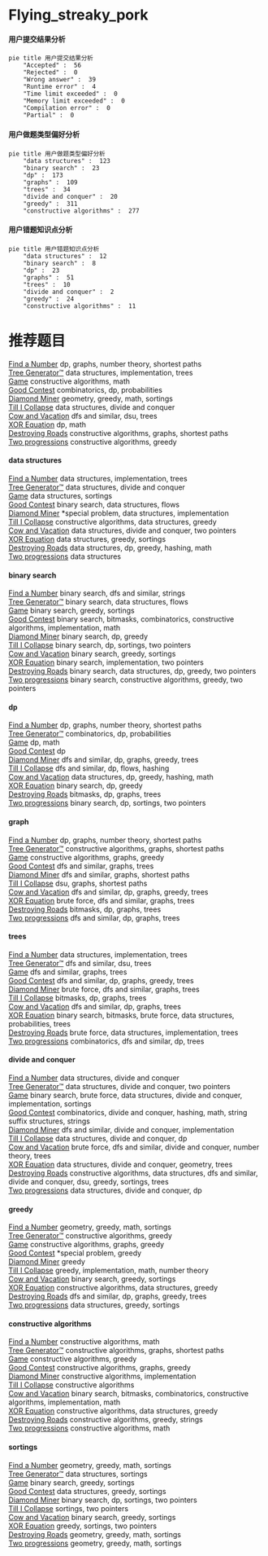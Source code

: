 # Flying_streaky_pork
<!-- tabs:start -->
#### **用户提交结果分析**

```mermaid
pie title 用户提交结果分析
    "Accepted" :  56
    "Rejected" :  0
    "Wrong answer" :  39
    "Runtime error" :  4
    "Time limit exceeded" :  0
    "Memory limit exceeded" :  0
    "Compilation error" :  0
    "Partial" :  0
```
#### **用户做题类型偏好分析**

```mermaid
pie title 用户做题类型偏好分析
    "data structures" :  123
    "binary search" :  23
    "dp" :  173
    "graphs" :  109
    "trees" :  34
    "divide and conquer" :  20
    "greedy" :  311
    "constructive algorithms" :  277
```
#### **用户错题知识点分析**

```mermaid
pie title 用户错题知识点分析
    "data structures" :  12
    "binary search" :  8
    "dp" :  23
    "graphs" :  51
    "trees" :  10
    "divide and conquer" :  2
    "greedy" :  24
    "constructive algorithms" :  11
```
<!-- tabs:end -->
# 推荐题目
[Find a Number](http://codeforces.com/problemset/problem/1070/A)		dp,
                        graphs,
                        number theory,
                        shortest paths		  
[Tree Generator™](http://codeforces.com/problemset/problem/1149/C)		data structures,
                        implementation,
                        trees		  
[Game](http://codeforces.com/problemset/problem/513/A)		constructive algorithms,
                        math		  
[Good Contest](http://codeforces.com/problemset/problem/1295/F)		combinatorics,
                        dp,
                        probabilities		  
[Diamond Miner](http://codeforces.com/problemset/problem/1495/A)		geometry,
                        greedy,
                        math,
                        sortings		  
[Till I Collapse](http://codeforces.com/problemset/problem/786/C)		data structures,
                        divide and conquer		  
[Cow and Vacation](http://codeforces.com/problemset/problem/1307/F)		dfs and similar,
                        dsu,
                        trees		  
[XOR Equation](https://codeforces.com/contest/634/problem/B)		dp,
                        math		  
[Destroying Roads](http://codeforces.com/problemset/problem/543/B)		constructive algorithms,
                        graphs,
                        shortest paths		  
[Two progressions](http://codeforces.com/problemset/problem/125/D)		constructive algorithms,
                        greedy		  
<!-- tabs:start -->
#### **data structures**
[Find a Number](http://codeforces.com/problemset/problem/1149/C)		data structures,
                        implementation,
                        trees		  
[Tree Generator™](http://codeforces.com/problemset/problem/786/C)		data structures,
                        divide and conquer		  
[Game](http://codeforces.com/problemset/problem/12/D)		data structures,
                        sortings		  
[Good Contest](http://codeforces.com/problemset/problem/802/O)		binary search,
                        data structures,
                        flows		  
[Diamond Miner](http://codeforces.com/problemset/problem/158/C)		*special problem,
                        data structures,
                        implementation		  
[Till I Collapse](http://codeforces.com/problemset/problem/681/C)		constructive algorithms,
                        data structures,
                        greedy		  
[Cow and Vacation](http://codeforces.com/problemset/problem/1042/D)		data structures,
                        divide and conquer,
                        two pointers		  
[XOR Equation](http://codeforces.com/problemset/problem/555/B)		data structures,
                        greedy,
                        sortings		  
[Destroying Roads](http://codeforces.com/problemset/problem/486/E)		data structures,
                        dp,
                        greedy,
                        hashing,
                        math		  
[Two progressions](http://codeforces.com/problemset/problem/853/C)		data structures		  
#### **binary search**
[Find a Number](http://codeforces.com/problemset/problem/314/B)		binary search,
                        dfs and similar,
                        strings		  
[Tree Generator™](http://codeforces.com/problemset/problem/802/O)		binary search,
                        data structures,
                        flows		  
[Game](https://codeforces.com/contest/737/problem/A)		binary search,
                        greedy,
                        sortings		  
[Good Contest](https://codeforces.com/contest/1509/problem/E)		binary search,
                        bitmasks,
                        combinatorics,
                        constructive algorithms,
                        implementation,
                        math		  
[Diamond Miner](http://codeforces.com/problemset/problem/853/D)		binary search,
                        dp,
                        greedy		  
[Till I Collapse](http://codeforces.com/problemset/problem/253/B)		binary search,
                        dp,
                        sortings,
                        two pointers		  
[Cow and Vacation](http://codeforces.com/problemset/problem/274/A)		binary search,
                        greedy,
                        sortings		  
[XOR Equation](http://codeforces.com/problemset/problem/1060/C)		binary search,
                        implementation,
                        two pointers		  
[Destroying Roads](http://codeforces.com/problemset/problem/1492/C)		binary search,
                        data structures,
                        dp,
                        greedy,
                        two pointers		  
[Two progressions](http://codeforces.com/problemset/problem/1463/D)		binary search,
                        constructive algorithms,
                        greedy,
                        two pointers		  
#### **dp**
[Find a Number](http://codeforces.com/problemset/problem/1070/A)		dp,
                        graphs,
                        number theory,
                        shortest paths		  
[Tree Generator™](http://codeforces.com/problemset/problem/1295/F)		combinatorics,
                        dp,
                        probabilities		  
[Game](https://codeforces.com/contest/634/problem/B)		dp,
                        math		  
[Good Contest](http://codeforces.com/problemset/problem/118/D)		dp		  
[Diamond Miner](http://codeforces.com/problemset/problem/758/E)		dfs and similar,
                        dp,
                        graphs,
                        greedy,
                        trees		  
[Till I Collapse](http://codeforces.com/problemset/problem/1214/D)		dfs and similar,
                        dp,
                        flows,
                        hashing		  
[Cow and Vacation](http://codeforces.com/problemset/problem/486/E)		data structures,
                        dp,
                        greedy,
                        hashing,
                        math		  
[XOR Equation](http://codeforces.com/problemset/problem/853/D)		binary search,
                        dp,
                        greedy		  
[Destroying Roads](https://codeforces.com/contest/1384/problem/E)		bitmasks,
                        dp,
                        graphs,
                        trees		  
[Two progressions](http://codeforces.com/problemset/problem/253/B)		binary search,
                        dp,
                        sortings,
                        two pointers		  
#### **graph**
[Find a Number](http://codeforces.com/problemset/problem/1070/A)		dp,
                        graphs,
                        number theory,
                        shortest paths		  
[Tree Generator™](http://codeforces.com/problemset/problem/543/B)		constructive algorithms,
                        graphs,
                        shortest paths		  
[Game](http://codeforces.com/problemset/problem/1368/E)		constructive algorithms,
                        graphs,
                        greedy		  
[Good Contest](http://codeforces.com/problemset/problem/825/G)		dfs and similar,
                        graphs,
                        trees		  
[Diamond Miner](https://codeforces.com/contest/1321/problem/D)		dfs and similar,
                        graphs,
                        shortest paths		  
[Till I Collapse](http://codeforces.com/problemset/problem/196/E)		dsu,
                        graphs,
                        shortest paths		  
[Cow and Vacation](http://codeforces.com/problemset/problem/758/E)		dfs and similar,
                        dp,
                        graphs,
                        greedy,
                        trees		  
[XOR Equation](http://codeforces.com/problemset/problem/852/I)		brute force,
                        dfs and similar,
                        graphs,
                        trees		  
[Destroying Roads](https://codeforces.com/contest/1384/problem/E)		bitmasks,
                        dp,
                        graphs,
                        trees		  
[Two progressions](http://codeforces.com/problemset/problem/682/C)		dfs and similar,
                        dp,
                        graphs,
                        trees		  
#### **trees**
[Find a Number](http://codeforces.com/problemset/problem/1149/C)		data structures,
                        implementation,
                        trees		  
[Tree Generator™](http://codeforces.com/problemset/problem/1307/F)		dfs and similar,
                        dsu,
                        trees		  
[Game](http://codeforces.com/problemset/problem/825/G)		dfs and similar,
                        graphs,
                        trees		  
[Good Contest](http://codeforces.com/problemset/problem/758/E)		dfs and similar,
                        dp,
                        graphs,
                        greedy,
                        trees		  
[Diamond Miner](http://codeforces.com/problemset/problem/852/I)		brute force,
                        dfs and similar,
                        graphs,
                        trees		  
[Till I Collapse](https://codeforces.com/contest/1384/problem/E)		bitmasks,
                        dp,
                        graphs,
                        trees		  
[Cow and Vacation](http://codeforces.com/problemset/problem/682/C)		dfs and similar,
                        dp,
                        graphs,
                        trees		  
[XOR Equation](http://codeforces.com/problemset/problem/1479/D)		binary search,
                        bitmasks,
                        brute force,
                        data structures,
                        probabilities,
                        trees		  
[Destroying Roads](http://codeforces.com/problemset/problem/1511/C)		brute force,
                        data structures,
                        implementation,
                        trees		  
[Two progressions](http://codeforces.com/problemset/problem/1499/F)		combinatorics,
                        dfs and similar,
                        dp,
                        trees		  
#### **divide and conquer**
[Find a Number](http://codeforces.com/problemset/problem/786/C)		data structures,
                        divide and conquer		  
[Tree Generator™](http://codeforces.com/problemset/problem/1042/D)		data structures,
                        divide and conquer,
                        two pointers		  
[Game](http://codeforces.com/problemset/problem/1461/D)		binary search,
                        brute force,
                        data structures,
                        divide and conquer,
                        implementation,
                        sortings		  
[Good Contest](http://codeforces.com/problemset/problem/1466/G)		combinatorics,
                        divide and conquer,
                        hashing,
                        math,
                        string suffix structures,
                        strings		  
[Diamond Miner](http://codeforces.com/problemset/problem/1490/D)		dfs and similar,
                        divide and conquer,
                        implementation		  
[Till I Collapse](https://codeforces.com/contest/1483/problem/C)		data structures,
                        divide and conquer,
                        dp		  
[Cow and Vacation](http://codeforces.com/problemset/problem/1491/E)		brute force,
                        dfs and similar,
                        divide and conquer,
                        number theory,
                        trees		  
[XOR Equation](http://codeforces.com/problemset/problem/1303/G)		data structures,
                        divide and conquer,
                        geometry,
                        trees		  
[Destroying Roads](http://codeforces.com/problemset/problem/1494/D)		constructive algorithms,
                        data structures,
                        dfs and similar,
                        divide and conquer,
                        dsu,
                        greedy,
                        sortings,
                        trees		  
[Two progressions](http://codeforces.com/problemset/problem/1482/E)		data structures,
                        divide and conquer,
                        dp		  
#### **greedy**
[Find a Number](http://codeforces.com/problemset/problem/1495/A)		geometry,
                        greedy,
                        math,
                        sortings		  
[Tree Generator™](http://codeforces.com/problemset/problem/125/D)		constructive algorithms,
                        greedy		  
[Game](http://codeforces.com/problemset/problem/1368/E)		constructive algorithms,
                        graphs,
                        greedy		  
[Good Contest](http://codeforces.com/problemset/problem/1297/C)		*special problem,
                        greedy		  
[Diamond Miner](http://codeforces.com/problemset/problem/33/C)		greedy		  
[Till I Collapse](http://codeforces.com/problemset/problem/749/A)		greedy,
                        implementation,
                        math,
                        number theory		  
[Cow and Vacation](https://codeforces.com/contest/737/problem/A)		binary search,
                        greedy,
                        sortings		  
[XOR Equation](http://codeforces.com/problemset/problem/681/C)		constructive algorithms,
                        data structures,
                        greedy		  
[Destroying Roads](http://codeforces.com/problemset/problem/758/E)		dfs and similar,
                        dp,
                        graphs,
                        greedy,
                        trees		  
[Two progressions](http://codeforces.com/problemset/problem/555/B)		data structures,
                        greedy,
                        sortings		  
#### **constructive algorithms**
[Find a Number](http://codeforces.com/problemset/problem/513/A)		constructive algorithms,
                        math		  
[Tree Generator™](http://codeforces.com/problemset/problem/543/B)		constructive algorithms,
                        graphs,
                        shortest paths		  
[Game](http://codeforces.com/problemset/problem/125/D)		constructive algorithms,
                        greedy		  
[Good Contest](http://codeforces.com/problemset/problem/1368/E)		constructive algorithms,
                        graphs,
                        greedy		  
[Diamond Miner](http://codeforces.com/problemset/problem/730/H)		constructive algorithms,
                        implementation		  
[Till I Collapse](https://codeforces.com/contest/1130/problem/E)		constructive algorithms		  
[Cow and Vacation](https://codeforces.com/contest/1509/problem/E)		binary search,
                        bitmasks,
                        combinatorics,
                        constructive algorithms,
                        implementation,
                        math		  
[XOR Equation](http://codeforces.com/problemset/problem/681/C)		constructive algorithms,
                        data structures,
                        greedy		  
[Destroying Roads](http://codeforces.com/problemset/problem/600/C)		constructive algorithms,
                        greedy,
                        strings		  
[Two progressions](https://codeforces.com/contest/716/problem/C)		constructive algorithms,
                        math		  
#### **sortings**
[Find a Number](http://codeforces.com/problemset/problem/1495/A)		geometry,
                        greedy,
                        math,
                        sortings		  
[Tree Generator™](http://codeforces.com/problemset/problem/12/D)		data structures,
                        sortings		  
[Game](https://codeforces.com/contest/737/problem/A)		binary search,
                        greedy,
                        sortings		  
[Good Contest](http://codeforces.com/problemset/problem/555/B)		data structures,
                        greedy,
                        sortings		  
[Diamond Miner](http://codeforces.com/problemset/problem/253/B)		binary search,
                        dp,
                        sortings,
                        two pointers		  
[Till I Collapse](http://codeforces.com/problemset/problem/1198/A)		sortings,
                        two pointers		  
[Cow and Vacation](http://codeforces.com/problemset/problem/274/A)		binary search,
                        greedy,
                        sortings		  
[XOR Equation](http://codeforces.com/problemset/problem/853/B)		greedy,
                        sortings,
                        two pointers		  
[Destroying Roads](https://codeforces.com/contest/1496/problem/C)		geometry,
                        greedy,
                        math,
                        sortings		  
[Two progressions](http://codeforces.com/problemset/problem/1495/A)		geometry,
                        greedy,
                        math,
                        sortings		  
<!-- tabs:end -->
